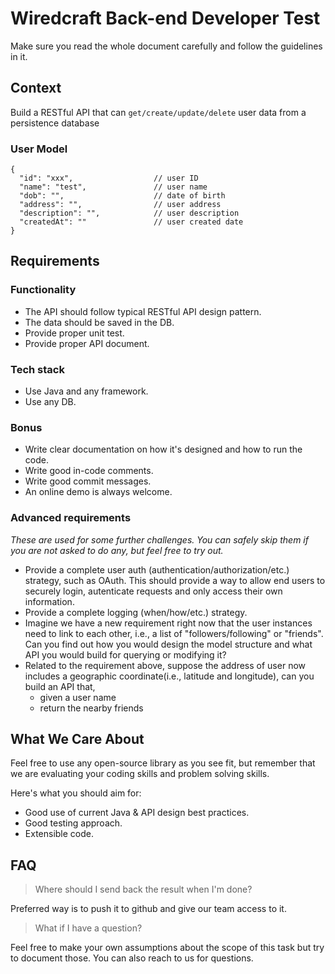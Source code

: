# Wiredcraft Back-end Developer Test

Make sure you read the whole document carefully and follow the guidelines in it.

## Context

Build a RESTful API that can `get/create/update/delete` user data from a persistence database

### User Model

```
{
  "id": "xxx",                  // user ID 
  "name": "test",               // user name
  "dob": "",                    // date of birth
  "address": "",                // user address
  "description": "",            // user description
  "createdAt": ""               // user created date
}
```

## Requirements

### Functionality

- The API should follow typical RESTful API design pattern.
- The data should be saved in the DB.
- Provide proper unit test.
- Provide proper API document.

### Tech stack

- Use Java and any framework.
- Use any DB.

### Bonus

- Write clear documentation on how it's designed and how to run the code.
- Write good in-code comments.
- Write good commit messages.
- An online demo is always welcome.

### Advanced requirements

*These are used for some further challenges. You can safely skip them if you are not asked to do any, but feel free to try out.*

- Provide a complete user auth (authentication/authorization/etc.) strategy, such as OAuth. This should provide a way to allow end users to securely login, autenticate requests and only access their own information.
- Provide a complete logging (when/how/etc.) strategy.
- Imagine we have a new requirement right now that the user instances need to link to each other, i.e., a list of "followers/following" or "friends". Can you find out how you would design the model structure and what API you would build for querying or modifying it?
- Related to the requirement above, suppose the address of user now includes a geographic coordinate(i.e., latitude and longitude), can you build an API that,
    - given a user name
    - return the nearby friends


## What We Care About

Feel free to use any open-source library as you see fit, but remember that we are evaluating your coding skills and problem solving skills.

Here's what you should aim for:

- Good use of current Java & API design best practices.
- Good testing approach.
- Extensible code.

## FAQ

> Where should I send back the result when I'm done?

Preferred way is to push it to github and give our team access to it.

> What if I have a question?

Feel free to make your own assumptions about the scope of this task but try to document those. You can also reach to us for questions.
